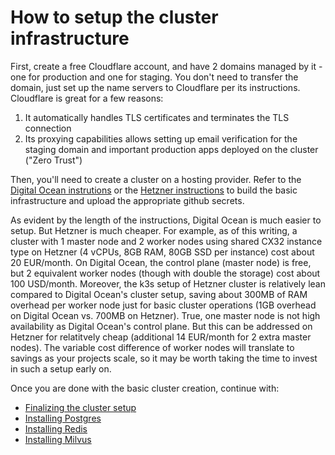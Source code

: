 # How to setup the cluster infrastructure

First, create a free Cloudflare account, and have 2 domains managed by it - one for production and one for staging. You don't need to transfer the domain, just set up the name servers to Cloudflare per its instructions. Cloudflare is great for a few reasons:

1. It automatically handles TLS certificates and terminates the TLS connection
2. Its proxying capabilities allows setting up email verification for the staging domain and important production apps deployed on the cluster ("Zero Trust")

Then, you'll need to create a cluster on a hosting provider. Refer to the [Digital Ocean instrutions](DigitalOcean.md) or the [Hetzner instructions](Hetzner.md) to build the basic infrastructure and upload the appropriate github secrets.

As evident by the length of the instructions, Digital Ocean is much easier to setup. But Hetzner is much cheaper. For example, as of this writing, a cluster with 1 master node and 2 worker nodes using shared CX32 instance type on Hetzner (4 vCPUs, 8GB RAM, 80GB SSD per instance) cost about 20 EUR/month. On Digital Ocean, the control plane (master node) is free, but 2 equivalent worker nodes (though with double the storage) cost about 100 USD/month. Moreover, the k3s setup of Hetzner cluster is relatively lean compared to Digital Ocean's cluster setup, saving about 300MB of RAM overhead per worker node just for basic cluster operations (1GB overhead on Digital Ocean vs. 700MB on Hetzner). True, one master node is not high availability as Digital Ocean's control plane. But this can be addressed on Hetzner for relatitvely cheap (additional 14 EUR/month for 2 extra master nodes). The variable cost difference of worker nodes will translate to savings as your projects scale, so it may be worth taking the time to invest in such a setup early on.

Once you are done with the basic cluster creation, continue with:
- [Finalizing the cluster setup](FinalizeClusterSetup.md)
- [Installing Postgres](Postgres.md)
- [Installing Redis](Redis.md)
- [Installing Milvus](Milvus.md)
